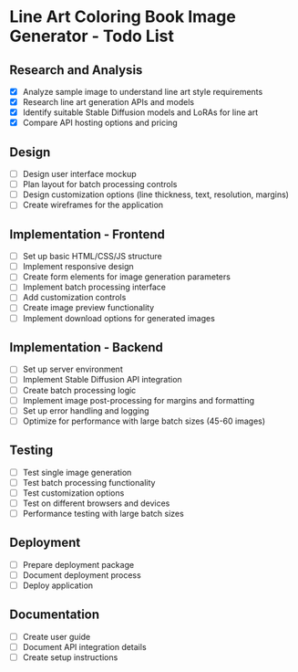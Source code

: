 # Line Art Coloring Book Image Generator - Todo List

## Research and Analysis
- [x] Analyze sample image to understand line art style requirements
- [x] Research line art generation APIs and models
- [x] Identify suitable Stable Diffusion models and LoRAs for line art
- [x] Compare API hosting options and pricing

## Design
- [ ] Design user interface mockup
- [ ] Plan layout for batch processing controls
- [ ] Design customization options (line thickness, text, resolution, margins)
- [ ] Create wireframes for the application

## Implementation - Frontend
- [ ] Set up basic HTML/CSS/JS structure
- [ ] Implement responsive design
- [ ] Create form elements for image generation parameters
- [ ] Implement batch processing interface
- [ ] Add customization controls
- [ ] Create image preview functionality
- [ ] Implement download options for generated images

## Implementation - Backend
- [ ] Set up server environment
- [ ] Implement Stable Diffusion API integration
- [ ] Create batch processing logic
- [ ] Implement image post-processing for margins and formatting
- [ ] Set up error handling and logging
- [ ] Optimize for performance with large batch sizes (45-60 images)

## Testing
- [ ] Test single image generation
- [ ] Test batch processing functionality
- [ ] Test customization options
- [ ] Test on different browsers and devices
- [ ] Performance testing with large batch sizes

## Deployment
- [ ] Prepare deployment package
- [ ] Document deployment process
- [ ] Deploy application

## Documentation
- [ ] Create user guide
- [ ] Document API integration details
- [ ] Create setup instructions
